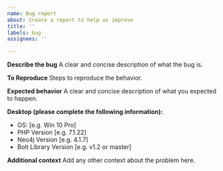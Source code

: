 ```yaml
---
name: Bug report
about: Create a report to help us improve
title: ''
labels: bug
assignees: ''

---
```


**Describe the bug**
A clear and concise description of what the bug is.

**To Reproduce**
Steps to reproduce the behavior.

**Expected behavior**
A clear and concise description of what you expected to happen.

**Desktop (please complete the following information):**
 - OS: [e.g. Win 10 Pro]
 - PHP Version [e.g. 7.1.22]
 - Neo4j Version [e.g. 4.1.7]
 - Bolt Library Version [e.g. v1.2 or master]

**Additional context**
Add any other context about the problem here.
